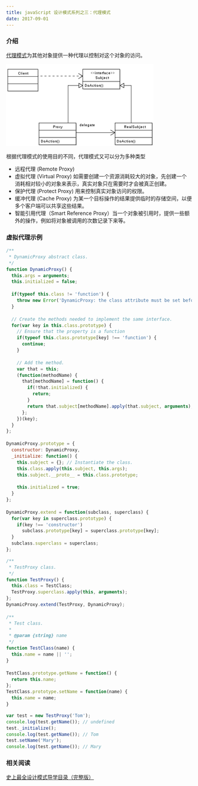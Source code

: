 ```yaml
---
title: javaScript 设计模式系列之三：代理模式
date: 2017-09-01
---
```


### 介绍

[代理模式](https://zh.wikipedia.org/wiki/%E4%BB%A3%E7%90%86%E6%A8%A1%E5%BC%8F)为其他对象提供一种代理以控制对这个对象的访问。

![](/myimages/2017-09-01_01.png "代理模式的统一建模语言(UML)图")

根据代理模式的使用目的不同，代理模式又可以分为多种类型
- 远程代理 (Remote Proxy)
- 虚拟代理 (Virtual Proxy) 如需要创建一个资源消耗较大的对象，先创建一个消耗相对较小的对象来表示，真实对象只在需要时才会被真正创建。
- 保护代理 (Protect Proxy) 用来控制真实对象访问的权限。
- 缓冲代理 (Cache Proxy) 为某一个目标操作的结果提供临时的存储空间，以便多个客户端可以共享这些结果。
- 智能引用代理（Smart Reference Proxy）当一个对象被引用时，提供一些额外的操作，例如将对象被调用的次数记录下来等。

### 虚拟代理示例

```js
/**
 * DynamicProxy abstract class.
 */
function DynamicProxy() {
  this.args = arguments;
  this.initialized = false;

  if(typeof this.class != 'function') {
    throw new Error('DynamicProxy: the class attribute must be set before calling the super-class constructor.');
  }

  // Create the methods needed to implement the same interface.
  for(var key in this.class.prototype) {
    // Ensure that the property is a function
    if(typeof this.class.prototype[key] !== 'function') {
      continue;
    }

    // Add the method.
    var that = this;
    (function(methodName) {
      that[methodName] = function() {
        if(!that.initialized) {
          return;
        }
        return that.subject[methodName].apply(that.subject, arguments);
      };
    })(key);
  }
};

DynamicProxy.prototype = {
  constructor: DynamicProxy,
  _initialize: function() {
    this.subject = {}; // Instantiate the class.
    this.class.apply(this.subject, this.args);
    this.subject.__proto__ = this.class.prototype;

    this.initialized = true;
  }
};

DynamicProxy.extend = function(subclass, superclass) {
  for(var key in superclass.prototype) {
    if(key !== 'constructor')
      subclass.prototype[key] = superclass.prototype[key];
  }
  subclass.superclass = superclass;
};
```

```js
/**
 * TestProxy class.
 */
function TestProxy() {
  this.class = TestClass;
  TestProxy.superclass.apply(this, arguments);
};
DynamicProxy.extend(TestProxy, DynamicProxy);

/**
 * Test class.
 * 
 * @param {string} name 
 */
function TestClass(name) {
  this.name = name || '';
}

TestClass.prototype.getName = function() {
  return this.name;
};
TestClass.prototype.setName = function(name) {
  this.name = name;
}
```

```js
var test = new TestProxy('Tom');
console.log(test.getName()); // undefined
test._initialize();
console.log(test.getName()); // Tom
test.setName('Mary');
console.log(test.getName()); // Mary
```

### 相关阅读
[史上最全设计模式导学目录（完整版）](http://blog.csdn.net/lovelion/article/details/17517213)